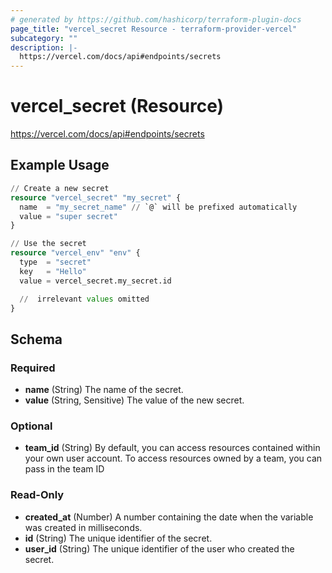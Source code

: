 ```yaml
---
# generated by https://github.com/hashicorp/terraform-plugin-docs
page_title: "vercel_secret Resource - terraform-provider-vercel"
subcategory: ""
description: |-
  https://vercel.com/docs/api#endpoints/secrets
---
```


# vercel_secret (Resource)

https://vercel.com/docs/api#endpoints/secrets

## Example Usage

```terraform
// Create a new secret
resource "vercel_secret" "my_secret" {
  name  = "my_secret_name" // `@` will be prefixed automatically
  value = "super secret"
}

// Use the secret
resource "vercel_env" "env" {
  type  = "secret"
  key   = "Hello"
  value = vercel_secret.my_secret.id

  //  irrelevant values omitted
}
```

<!-- schema generated by tfplugindocs -->
## Schema

### Required

- **name** (String) The name of the secret.
- **value** (String, Sensitive) The value of the new secret.

### Optional

- **team_id** (String) By default, you can access resources contained within your own user account. To access resources owned by a team, you can pass in the team ID

### Read-Only

- **created_at** (Number) A number containing the date when the variable was created in milliseconds.
- **id** (String) The unique identifier of the secret.
- **user_id** (String) The unique identifier of the user who created the secret.


